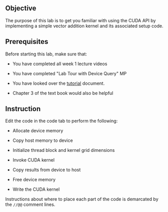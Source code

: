
## Objective

The purpose of this lab is to get you familiar with using the CUDA API by implementing a simple vector addition kernel and its associated setup code.

## Prerequisites

Before starting this lab, make sure that:

* You have completed all week 1 lecture videos

* You have completed "Lab Tour with Device Query" MP

* You have looked over the [tutorial](/help) document.

* Chapter 3 of the text book would also be helpful

## Instruction

Edit the code in the code tab to perform the following:

* Allocate device memory

* Copy host memory to device

* Initialize thread block and kernel grid dimensions

* Invoke CUDA kernel

* Copy results from device to host

* Free device memory

* Write the CUDA kernel

Instructions about where to place each part of the code is
demarcated by the `//@@` comment lines.

